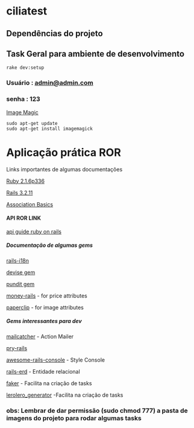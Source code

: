 

# ciliatest

## Dependências do projeto

## Task Geral para ambiente de desenvolvimento

```
rake dev:setup
```

### Usuário : admin@admin.com
### senha : 123

[Image Magic](https://imagemagick.org/index.php)

```
sudo apt-get update
sudo apt-get install imagemagick
```

# Aplicação prática ROR

Links importantes de algumas documentações

[Ruby 2.1.6p336](https://ruby-doc.org/core-2.1.6/)

[Rails 3.2.11](https://guides.rubyonrails.org/v3.2.21/)

[Association Basics](https://guides.rubyonrails.org/association_basics.html)

#### API ROR LINK

[api guide ruby on rails](https://guides.rubyonrails.org)

##### Documentação de algumas gems

[rails-i18n](https://github.com/svenfuchs/rails-i18n)

[devise gem](https://github.com/plataformatec/devise)

[pundit gem](https://github.com/varvet/pundit)

[money-rails](https://github.com/RubyMoney/money-rails) - for price attributes

[paperclip](https://github.com/thoughtbot/paperclip) - for image attributes

##### Gems interessantes para dev

[mailcatcher](https://github.com/sj26/mailcatcher) - Action Mailer

[pry-rails](https://github.com/rweng/pry-rails)

[awesome-rails-console](https://github.com/ascendbruce/awesome_rails_console) - Style Console

[rails-erd](https://github.com/voormedia/rails-erd) - Entidade relacional

[faker](https://github.com/faker-ruby/faker) - Facilita na criação de tasks

[lerolero_generator](https://github.com/jacksonpires/lerolero_generator) -Facilita na criação de tasks


### obs: Lembrar de dar permissão (sudo chmod 777) a pasta de imagens do projeto para rodar algumas tasks
